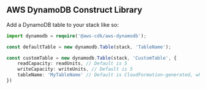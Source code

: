 ## AWS DynamoDB Construct Library
Add a DynamoDB table to your stack like so:
```ts
import dynamodb = require('@aws-cdk/aws-dynamodb');

const defaultTable = new dynamodb.Table(stack, 'TableName');

const customTable = new dynamodb.Table(stack, 'CustomTable', {
    readCapacity: readUnits, // Default is 5
    writeCapacity: writeUnits, // Default is 5
    tableName: 'MyTableName' // Default is CloudFormation-generated, which is the preferred approach
})
```
